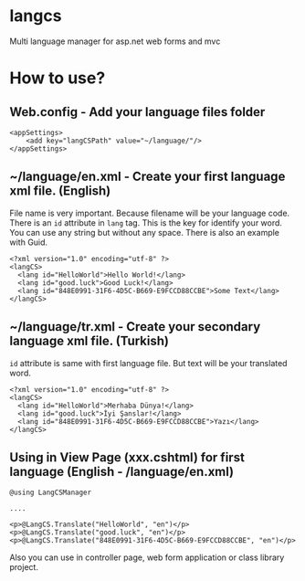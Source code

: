 # langcs
Multi language manager for asp.net web forms and mvc

# How to use?

## Web.config - Add your language files folder

```
<appSettings>
    <add key="langCSPath" value="~/language/"/>
</appSettings>
```

## ~/language/en.xml - Create your first language xml file. (English)

File name is very important. Because filename will be your language code. There is an `id` attribute in `lang` tag. This is the key for identify your word. You can use any string but without any space. There is also an example with Guid.

```
<?xml version="1.0" encoding="utf-8" ?>
<langCS>
  <lang id="HelloWorld">Hello World!</lang>
  <lang id="good.luck">Good Luck!</lang>
  <lang id="848E0991-31F6-4D5C-B669-E9FCCD88CCBE">Some Text</lang>
</langCS>
```

## ~/language/tr.xml - Create your secondary language xml file. (Turkish)

`id` attribute is same with first language file. But text will be your translated word.

```
<?xml version="1.0" encoding="utf-8" ?>
<langCS>
  <lang id="HelloWorld">Merhaba Dünya!</lang>
  <lang id="good.luck">İyi Şanslar!</lang>
  <lang id="848E0991-31F6-4D5C-B669-E9FCCD88CCBE">Yazı</lang>
</langCS>
```

## Using in View Page (xxx.cshtml) for first language (English - /language/en.xml)

```
@using LangCSManager

....

<p>@LangCS.Translate("HelloWorld", "en")</p>
<p>@LangCS.Translate("good.luck", "en")</p>
<p>@LangCS.Translate("848E0991-31F6-4D5C-B669-E9FCCD88CCBE", "en")</p>
```

Also you can use in controller page, web form application or class library project. 
